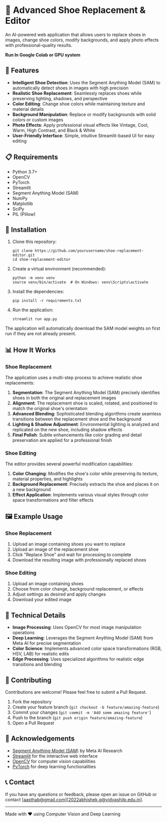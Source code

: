 # 👟 Advanced Shoe Replacement & Editor

An AI-powered web application that allows users to replace shoes in images, change shoe colors, modify backgrounds, and apply photo effects with professional-quality results.

**Run In Google Colab or GPU system**

## 🌟 Features

- **Intelligent Shoe Detection**: Uses the Segment Anything Model (SAM) to automatically detect shoes in images with high precision
- **Realistic Shoe Replacement**: Seamlessly replaces shoes while preserving lighting, shadows, and perspective
- **Color Editing**: Change shoe colors while maintaining texture and material details
- **Background Manipulation**: Replace or modify backgrounds with solid colors or custom images
- **Photo Effects**: Apply professional visual effects like Vintage, Cool, Warm, High Contrast, and Black & White
- **User-Friendly Interface**: Simple, intuitive Streamlit-based UI for easy editing

## 📋 Requirements

- Python 3.7+
- OpenCV
- PyTorch
- Streamlit
- Segment Anything Model (SAM)
- NumPy
- Matplotlib
- SciPy
- PIL (Pillow)

## 🚀 Installation

1. Clone this repository:
   ```
   git clone https://github.com/yourusername/shoe-replacement-editor.git
   cd shoe-replacement-editor
   ```

2. Create a virtual environment (recommended):
   ```
   python -m venv venv
   source venv/bin/activate  # On Windows: venv\Scripts\activate
   ```

3. Install the dependencies:
   ```
   pip install -r requirements.txt
   ```

4. Run the application:
   ```
   streamlit run app.py
   ```

The application will automatically download the SAM model weights on first run if they are not already present.

## 📊 How It Works

### Shoe Replacement

The application uses a multi-step process to achieve realistic shoe replacements:

1. **Segmentation**: The Segment Anything Model (SAM) precisely identifies shoes in both the original and replacement images
2. **Alignment**: The replacement shoe is scaled, rotated, and positioned to match the original shoe's orientation
3. **Advanced Blending**: Sophisticated blending algorithms create seamless transitions between the replacement shoe and the background
4. **Lighting & Shadow Adjustment**: Environmental lighting is analyzed and replicated on the new shoe, including shadow effects
5. **Final Polish**: Subtle enhancements like color grading and detail preservation are applied for a professional finish

### Shoe Editing

The editor provides several powerful modification capabilities:

1. **Color Changing**: Modifies the shoe's color while preserving its texture, material properties, and highlights
2. **Background Replacement**: Precisely extracts the shoe and places it on a new background
3. **Effect Application**: Implements various visual styles through color space transformations and filter effects

## 🖼️ Example Usage

### Shoe Replacement

1. Upload an image containing shoes you want to replace
2. Upload an image of the replacement shoe
3. Click "Replace Shoe" and wait for processing to complete
4. Download the resulting image with professionally replaced shoes

### Shoe Editing

1. Upload an image containing shoes
2. Choose from color change, background replacement, or effects
3. Adjust settings as desired and apply changes
4. Download your edited image

## 🔧 Technical Details

- **Image Processing**: Uses OpenCV for most image manipulation operations
- **Deep Learning**: Leverages the Segment Anything Model (SAM) from Meta AI for precise segmentation
- **Color Science**: Implements advanced color space transformations (RGB, HSV, LAB) for realistic edits
- **Edge Processing**: Uses specialized algorithms for realistic edge transitions and blending

## 🤝 Contributing

Contributions are welcome! Please feel free to submit a Pull Request.

1. Fork the repository
2. Create your feature branch (`git checkout -b feature/amazing-feature`)
3. Commit your changes (`git commit -m 'Add some amazing feature'`)
4. Push to the branch (`git push origin feature/amazing-feature`)
5. Open a Pull Request

## 🙏 Acknowledgements

- [Segment Anything Model (SAM)](https://github.com/facebookresearch/segment-anything) by Meta AI Research
- [Streamlit](https://streamlit.io/) for the interactive web interface
- [OpenCV](https://opencv.org/) for computer vision capabilities
- [PyTorch](https://pytorch.org/) for deep learning functionalities

## 📞 Contact

If you have any questions or feedback, please open an issue on GitHub or contact [aasthab@gmail.com][2022abhishek.g@vidyashilp.edu.in].

---

Made with ❤️ using Computer Vision and Deep Learning
